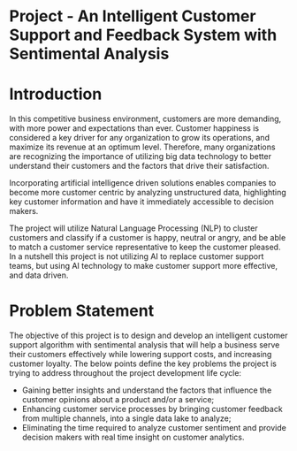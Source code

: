 # Project - An Intelligent Customer Support and Feedback System with Sentimental Analysis

# Introduction
In this competitive business environment, customers are more demanding, with more power and expectations than ever. Customer happiness is considered a key driver for any organization to grow its operations, and maximize its revenue at an optimum level. Therefore, many organizations are recognizing the importance of utilizing big data technology to better understand their customers and the factors that drive their satisfaction. 

Incorporating artificial intelligence driven solutions enables companies to become more customer centric by analyzing unstructured data, highlighting key customer information and have it immediately accessible to decision makers.  

The project will utilize Natural Language Processing (NLP) to cluster customers and classify if a customer is happy, neutral or angry, and be able to match a customer service representative to keep the customer pleased. In a nutshell this project is not utilizing AI to replace customer support teams, but using AI technology to make customer support more effective, and data driven. 

# Problem Statement
The objective of this project is to design and develop an intelligent customer support algorithm with sentimental analysis that will help a business serve their customers effectively while lowering support costs, and increasing customer loyalty. The below points define the key problems the project is trying to address throughout the project development life cycle:
- Gaining better insights and understand the factors that influence the customer opinions about a product and/or a service;
- Enhancing customer service processes by bringing customer feedback from multiple channels, into a single data lake to analyze;
- Eliminating the time required to analyze customer sentiment and provide decision makers with real time insight on customer analytics.
